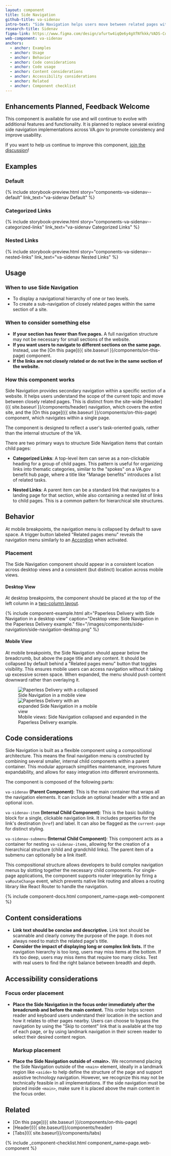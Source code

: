 ```yaml
---
layout: component
title: Side Navigation
github-title: va-sidenav
intro-text: "Side Navigation helps users move between related pages within a section."
research-title: Sidenav
figma-link: https://www.figma.com/design/afurtw4iqQe6y4gXfNfkkk/VADS-Component-Library?m=auto&node-id=34159-3535&t=w2lNwVQNDrEuZwT0-1
web-component: va-sidenav
anchors:
  - anchor: Examples
  - anchor: Usage
  - anchor: Behavior
  - anchor: Code considerations
  - anchor: Code usage
  - anchor: Content considerations
  - anchor: Accessibility considerations
  - anchor: Related
  - anchor: Component checklist
---
```


<va-alert status="info">
  <h2 slot="headline">Enhancements Planned, Feedback Welcome</h2>
  <p>This component is available for use and will continue to evolve with additional features and functionality. It is planned to replace several existing side navigation implementations across VA.gov to promote consistency and improve usability.</p>
  <p>If you want to help us continue to improve this component, <a href="https://github.com/department-of-veterans-affairs/vets-design-system-documentation/discussions/4252">join the discussion</a>!</p>
</va-alert>

## Examples

### Default
{% include storybook-preview.html story="components-va-sidenav--default" link_text="va-sidenav Default" %}

### Categorized Links
{% include storybook-preview.html story="components-va-sidenav--categorized-links" link_text="va-sidenav Categorized Links" %}

### Nested Links
{% include storybook-preview.html story="components-va-sidenav--nested-links" link_text="va-sidenav Nested Links" %}

## Usage

### When to use Side Navigation

* To display a navigational hierarchy of one or two levels.
* To create a sub-navigation of closely related pages within the same section of a site.

### When to consider something else

* **If your section has fewer than five pages.** A full navigation structure may not be necessary for small sections of the website. 
* **If you want users to navigate to different sections on the same page.** Instead, use the [On this page]({{ site.baseurl }}/components/on-this-page) component.
* **If the links are not closely related or do not live in the same section of the website.**

### How this component works

Side Navigation provides secondary navigation within a specific section of a website. It helps users understand the scope of the current topic and move between closely related pages. This is distinct from the site-wide [Header]({{ site.baseurl }}/components/header) navigation, which covers the entire site, and the [On this page]({{ site.baseurl }}/components/on-this-page) component, which navigates within a single page.

The component is designed to reflect a user's task-oriented goals, rather than the internal structure of the VA. 

There are two primary ways to structure Side Navigation items that contain child pages:

* **Categorized Links**: A top-level item can serve as a non-clickable heading for a group of child pages. This pattern is useful for organizing links into thematic categories, similar to the "spokes" on a VA.gov benefit hub page, where a title like "Manage benefits" introduces a list of related tasks.

* **Nested Links**: A parent item can be a standard link that navigates to a landing page for that section, while also containing a nested list of links to child pages. This is a common pattern for hierarchical site structures.

## Behavior

At mobile breakpoints, the navigation menu is collapsed by default to save space. A trigger button labeled "Related pages menu" reveals the navigation menu similarly to an [Accordion]({{site.baseurl}}/components/accordion) when activated.

### Placement

The Side Navigation component should appear in a consistent location across desktop views and a consistent (but distinct) location across mobile views.

#### Desktop View

At desktop breakpoints, the component should be placed at the top of the left column in a [two-column layout]({{site.baseurl}}/foundation/layout/page-layouts#two-columns-content-on-right).

{% include component-example.html alt="Paperless Delivery with Side Navigation in a desktop view" caption="Desktop view: Side Navigation in the Paperless Delivery example." file="/images/components/side-navigation/side-navigation-desktop.png" %}

#### Mobile View
At mobile breakpoints, the Side Navigation should appear below the breadcrumb, but above the page title and any content. It should be collapsed by default behind a "Related pages menu" button that toggles visibility. This ensures mobile users can access navigation without it taking up excessive screen space. When expanded, the menu should push content downward rather than overlaying it.

<figure class="site-component-example">
  <img src="{{ site.baseurl }}/images/components/side-navigation/side-navigation-mobile-closed.png" alt="Paperless Delivery with a collapsed Side Navigation in a mobile view" class="site-component-example__image" style="max-width:256px">
  <img src="{{ site.baseurl }}/images/components/side-navigation/side-navigation-mobile-open.png" alt="Paperless Delivery with an expanded Side Navigation in a mobile view" class="site-component-example__image" style="max-width:256px">
  <figcaption class="site-component-example__caption">Mobile views: Side Navigation collapsed and expanded in the Paperless Delivery example.</figcaption>
</figure>

## Code considerations

Side Navigation is built as a flexible component using a compositional architecture. This means the final navigation menu is constructed by combining several smaller, internal child components within a parent container. This modular approach simplifies maintenance, improves future expandability, and allows for easy integration into different environments.

The component is composed of the following parts:

`va-sidenav` **(Parent Component)**: This is the main container that wraps all the navigation elements. It can include an optional header with a title and an optional icon.

`va-sidenav-item` **(Internal Child Component)**: This is the basic building block for a single, clickable navigation link. It includes properties for the link's destination (`href`) and label. It can also be flagged as the `current-page` for distinct styling.

`va-sidenav-submenu` **(Internal Child Component)**: This component acts as a container for nesting `va-sidenav-items`, allowing for the creation of a hierarchical structure (child and grandchild links). The parent item of a submenu can optionally be a link itself.

This compositional structure allows developers to build complex navigation menus by slotting together the necessary child components. For single-page applications, the component supports router integration by firing a `vaRouteChange` event, which prevents native link routing and allows a routing library like React Router to handle the navigation.

{% include component-docs.html component_name=page.web-component %}

## Content considerations

* **Link text should be concise and descriptive.** Link text should be scannable and clearly convey the purpose of the page. It does not always need to match the related page's title. 
* **Consider the impact of displaying long or complex link lists.** If the navigation hierarchy is too long, users may miss items at the bottom. If it’s too deep, users may miss items that require too many clicks. Test with real users to find the right balance between breadth and depth.

## Accessibility considerations

<va-link-action href="https://designsystem.digital.gov/components/side-navigation/accessibility-tests/" text="Refer to the U.S. Web Design System for additional accessibility testing guidance" type="secondary"></va-link-action>

### Focus order placement

- **Place the Side Navigation in the focus order immediately after the breadcrumb and before the main content.** This order helps screen reader and keyboard users understand their location in the section and how it relates to other pages nearby. Users can choose to bypass the navigation by using the "Skip to content" link that is available at the top of each page, or by using landmark navigation in their screen reader to select their desired content region.

  ### Markup placement

- **Place the Side Navigation outside of \<main\>.** We recommend placing the Side Navigation outside of the `<main>` element, ideally in a landmark region like `<aside>` to help define the structure of the page and support assistive technology navigation. However, we recognize this may not be technically feasible in all implementations. If the side navigation must be placed inside `<main>`, make sure it is placed above the main content in the focus order.


## Related
* [On this page]({{ site.baseurl }}/components/on-this-page)
* [Header]({{ site.baseurl}}/components/header)
* [Tabs]({{ site.baseurl}}/components/tabs)

{% include _component-checklist.html component_name=page.web-component %}
